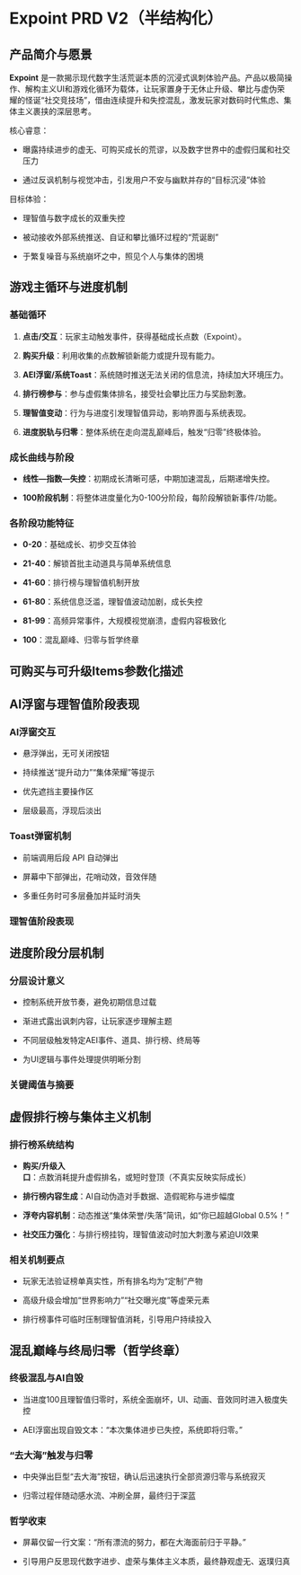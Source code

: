 # Expoint PRD V2（半结构化）

## 产品简介与愿景

**Expoint** 是一款揭示现代数字生活荒诞本质的沉浸式讽刺体验产品。产品以极简操作、解构主义UI和游戏化循环为载体，让玩家置身于无休止升级、攀比与虚伪荣耀的怪诞“社交竞技场”，借由连续提升和失控混乱，激发玩家对数码时代焦虑、集体主义裹挟的深层思考。

核心睿意：

* 曝露持续进步的虚无、可购买成长的荒谬，以及数字世界中的虚假归属和社交压力

* 通过反讽机制与视觉冲击，引发用户不安与幽默并存的“目标沉浸”体验

目标体验：

* 理智值与数字成长的双重失控

* 被动接收外部系统推送、自证和攀比循环过程的“荒诞剧”

* 于繁复噪音与系统崩坏之中，照见个人与集体的困境

## 游戏主循环与进度机制

### 基础循环

1. **点击/交互**：玩家主动触发事件，获得基础成长点数（Expoint）。

2. **购买升级**：利用收集的点数解锁新能力或提升现有能力。

3. **AEI浮窗/系统Toast**：系统随时推送无法关闭的信息流，持续加大环境压力。

4. **排行榜参与**：参与虚假集体排名，接受社会攀比压力与奖励刺激。

5. **理智值变动**：行为与进度引发理智值异动，影响界面与系统表现。

6. **进度脱轨与归零**：整体系统在走向混乱巅峰后，触发“归零”终极体验。

### 成长曲线与阶段

* **线性—指数—失控**：初期成长清晰可感，中期加速混乱，后期递增失控。

* **100阶段机制**：将整体进度量化为0-100分阶段，每阶段解锁新事件/功能。

### 各阶段功能特征

* **0-20**：基础成长、初步交互体验

* **21-40**：解锁首批主动道具与简单系统信息

* **41-60**：排行榜与理智值机制开放

* **61-80**：系统信息泛滥，理智值波动加剧，成长失控

* **81-99**：高频异常事件，大规模视觉崩溃，虚假内容极致化

* **100**：混乱巅峰、归零与哲学终章

## 可购买与可升级Items参数化描述

## AI浮窗与理智值阶段表现

### AI浮窗交互

* 悬浮弹出，无可关闭按钮

* 持续推送“提升动力”“集体荣耀”等提示

* 优先遮挡主要操作区

* 层级最高，浮现后淡出

### Toast弹窗机制

* 前端调用后段 API 自动弹出

* 屏幕中下部弹出，花哨动效，音效伴随

* 多重任务时可多层叠加并延时消失

### 理智值阶段表现

## 进度阶段分层机制

### 分层设计意义

* 控制系统开放节奏，避免初期信息过载

* 渐进式露出讽刺内容，让玩家逐步理解主题

* 不同层级触发特定AEI事件、道具、排行榜、终局等

* 为UI逻辑与事件处理提供明晰分割

### 关键阈值与摘要

## 虚假排行榜与集体主义机制

### 排行榜系统结构

* **购买/升级入口**：点数消耗提升虚假排名，或短时登顶（不真实反映实际成长）

* **排行榜内容生成**：AI自动伪造对手数据、造假昵称与进步幅度

* **浮夸内容机制**：动态推送“集体荣誉/失落”简讯，如“你已超越Global 0.5%！”

* **社交压力强化**：与排行榜挂钩，理智值波动时加大刺激与紧迫UI效果

### 相关机制要点

* 玩家无法验证榜单真实性，所有排名均为“定制”产物

* 高级升级会增加“世界影响力”“社交曝光度”等虚荣元素

* 排行榜事件可临时压制理智值消耗，引导用户持续投入

## 混乱巅峰与终局归零（哲学终章）

### 终极混乱与AI自毁

* 当进度100且理智值归零时，系统全面崩坏，UI、动画、音效同时进入极度失控

* AEI浮窗出现自毁文本：“本次集体进步已失控，系统即将归零。”

### “去大海”触发与归零

* 中央弹出巨型“去大海”按钮，确认后迅速执行全部资源归零与系统寂灭

* 归零过程伴随动感水流、冲刷全屏，最终归于深蓝

### 哲学收束

* 屏幕仅留一行文案：“所有漂流的努力，都在大海面前归于平静。”

* 引导用户反思现代数字进步、虚荣与集体主义本质，最终静观虚无、返璞归真